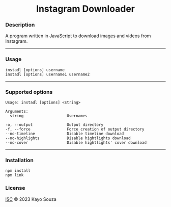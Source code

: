<h1 align="center">Instagram Downloader</h1>

### Description
A program written in JavaScript to download images and videos from Instagram.

<hr>

### Usage

```
instadl [options] username
instadl [options] username1 username2
```

<hr>

### Supported options

```
Usage: instadl [options] <string>

Arguments:
  string                   Usernames

-o, --output               Output directory
-f, --force                Force creation of output directory
--no-timeline              Disable timeline download
--no-highlights            Disable hightlights download
--no-cover                 Disable hightlights' cover download
```

<hr>

### Installation

```
npm install
npm link
```

### License

[ISC](LICENSE) © 2023 Kayo Souza
